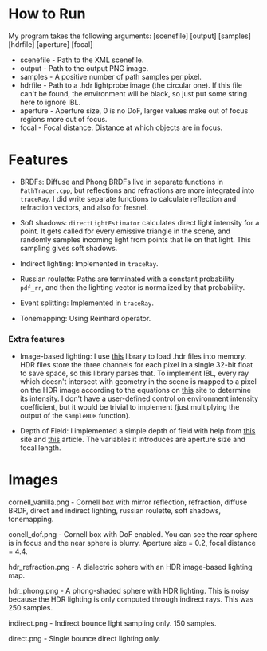 # How to Run

My program takes the following arguments: [scenefile] [output] [samples] [hdrfile] [aperture] [focal]

 - scenefile - Path to the XML scenefile.
 - output - Path to the output PNG image.
 - samples - A positive number of path samples per pixel.
 - hdrfile - Path to a .hdr lightprobe image (the circular one). If this file can't be found, the environment will be black, so just put some string here to ignore IBL.
 - aperture - Aperture size, 0 is no DoF, larger values make out of focus regions more out of focus.
 - focal - Focal distance. Distance at which objects are in focus.

# Features

 - BRDFs: Diffuse and Phong BRDFs live in separate functions in `PathTracer.cpp`, but reflections and refractions are more integrated into `traceRay`. I did write separate functions to calculate reflection and refraction vectors, and also for fresnel.

 - Soft shadows: `directLightEstimator` calculates direct light intensity for a point. It gets called for every emissive triangle in the scene, and randomly samples incoming light from points that lie on that light. This sampling gives soft shadows.

 - Indirect lighting: Implemented in `traceRay`.

 - Russian roulette: Paths are terminated with a constant probability `pdf_rr`, and then the lighting vector is normalized by that probability.

 - Event splitting: Implemented in `traceRay`.

 - Tonemapping: Using Reinhard operator.

### Extra features

 - Image-based lighting: I use [this](https://www.flipcode.com/archives/HDR_Image_Reader.shtml) library to load .hdr files into memory. HDR files store the three channels for each pixel in a single 32-bit float to save space, so this library parses that. To implement IBL, every ray which doesn't intersect with geometry in the scene is mapped to a pixel on the HDR image according to the equations on [this](https://www.pauldebevec.com/Probes/) site to determine its intensity. I don't have a user-defined control on environment intensity coefficient, but it would be trivial to implement (just multiplying the output of the `sampleHDR` function).

 - Depth of Field: I implemented a simple depth of field with help from [this](https://www.keithlantz.net/2013/03/path-tracer-depth-of-field/) site and [this](https://medium.com/@elope139/depth-of-field-in-path-tracing-e61180417027) article. The variables it introduces are aperture size and focal length.

# Images

cornell_vanilla.png - Cornell box with mirror reflection, refraction, diffuse BRDF, direct and indirect lighting, russian roulette, soft shadows, tonemapping.

conell_dof.png - Cornell box with DoF enabled. You can see the rear sphere is in focus and the near sphere is blurry. Aperture size = 0.2, focal distance = 4.4.

hdr_refraction.png - A dialectric sphere with an HDR image-based lighting map.

hdr_phong.png - A phong-shaded sphere with HDR lighting. This is noisy because the HDR lighting is only computed through indirect rays. This was 250 samples.

indirect.png - Indirect bounce light sampling only. 150 samples.

direct.png - Single bounce direct lighting only.
